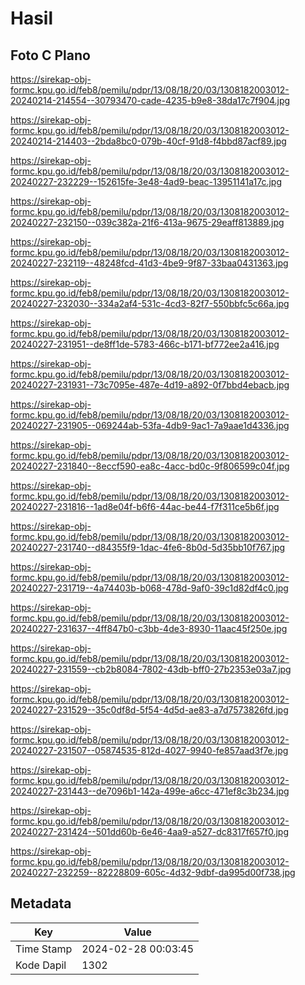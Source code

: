 # Hasil

## Foto C Plano

https://sirekap-obj-formc.kpu.go.id/feb8/pemilu/pdpr/13/08/18/20/03/1308182003012-20240214-214554--30793470-cade-4235-b9e8-38da17c7f904.jpg

https://sirekap-obj-formc.kpu.go.id/feb8/pemilu/pdpr/13/08/18/20/03/1308182003012-20240214-214403--2bda8bc0-079b-40cf-91d8-f4bbd87acf89.jpg

https://sirekap-obj-formc.kpu.go.id/feb8/pemilu/pdpr/13/08/18/20/03/1308182003012-20240227-232229--152615fe-3e48-4ad9-beac-13951141a17c.jpg

https://sirekap-obj-formc.kpu.go.id/feb8/pemilu/pdpr/13/08/18/20/03/1308182003012-20240227-232150--039c382a-21f6-413a-9675-29eaff813889.jpg

https://sirekap-obj-formc.kpu.go.id/feb8/pemilu/pdpr/13/08/18/20/03/1308182003012-20240227-232119--48248fcd-41d3-4be9-9f87-33baa0431363.jpg

https://sirekap-obj-formc.kpu.go.id/feb8/pemilu/pdpr/13/08/18/20/03/1308182003012-20240227-232030--334a2af4-531c-4cd3-82f7-550bbfc5c66a.jpg

https://sirekap-obj-formc.kpu.go.id/feb8/pemilu/pdpr/13/08/18/20/03/1308182003012-20240227-231951--de8ff1de-5783-466c-b171-bf772ee2a416.jpg

https://sirekap-obj-formc.kpu.go.id/feb8/pemilu/pdpr/13/08/18/20/03/1308182003012-20240227-231931--73c7095e-487e-4d19-a892-0f7bbd4ebacb.jpg

https://sirekap-obj-formc.kpu.go.id/feb8/pemilu/pdpr/13/08/18/20/03/1308182003012-20240227-231905--069244ab-53fa-4db9-9ac1-7a9aae1d4336.jpg

https://sirekap-obj-formc.kpu.go.id/feb8/pemilu/pdpr/13/08/18/20/03/1308182003012-20240227-231840--8eccf590-ea8c-4acc-bd0c-9f806599c04f.jpg

https://sirekap-obj-formc.kpu.go.id/feb8/pemilu/pdpr/13/08/18/20/03/1308182003012-20240227-231816--1ad8e04f-b6f6-44ac-be44-f7f311ce5b6f.jpg

https://sirekap-obj-formc.kpu.go.id/feb8/pemilu/pdpr/13/08/18/20/03/1308182003012-20240227-231740--d84355f9-1dac-4fe6-8b0d-5d35bb10f767.jpg

https://sirekap-obj-formc.kpu.go.id/feb8/pemilu/pdpr/13/08/18/20/03/1308182003012-20240227-231719--4a74403b-b068-478d-9af0-39c1d82df4c0.jpg

https://sirekap-obj-formc.kpu.go.id/feb8/pemilu/pdpr/13/08/18/20/03/1308182003012-20240227-231637--4ff847b0-c3bb-4de3-8930-11aac45f250e.jpg

https://sirekap-obj-formc.kpu.go.id/feb8/pemilu/pdpr/13/08/18/20/03/1308182003012-20240227-231559--cb2b8084-7802-43db-bff0-27b2353e03a7.jpg

https://sirekap-obj-formc.kpu.go.id/feb8/pemilu/pdpr/13/08/18/20/03/1308182003012-20240227-231529--35c0df8d-5f54-4d5d-ae83-a7d7573826fd.jpg

https://sirekap-obj-formc.kpu.go.id/feb8/pemilu/pdpr/13/08/18/20/03/1308182003012-20240227-231507--05874535-812d-4027-9940-fe857aad3f7e.jpg

https://sirekap-obj-formc.kpu.go.id/feb8/pemilu/pdpr/13/08/18/20/03/1308182003012-20240227-231443--de7096b1-142a-499e-a6cc-471ef8c3b234.jpg

https://sirekap-obj-formc.kpu.go.id/feb8/pemilu/pdpr/13/08/18/20/03/1308182003012-20240227-231424--501dd60b-6e46-4aa9-a527-dc8317f657f0.jpg

https://sirekap-obj-formc.kpu.go.id/feb8/pemilu/pdpr/13/08/18/20/03/1308182003012-20240227-232259--82228809-605c-4d32-9dbf-da995d00f738.jpg


## Metadata

| Key        | Value               |
| ---------- | ------------------- |
| Time Stamp | 2024-02-28 00:03:45 |
| Kode Dapil | 1302                |



